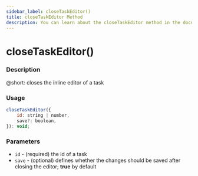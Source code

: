 ```yaml
---
sidebar_label: closeTaskEditor()
title: closeTaskEditor Method
description: You can learn about the closeTaskEditor method in the documentation of the DHTMLX JavaScript To Do List library. Browse developer guides and API reference, try out code examples and live demos, and download a free 30-day evaluation version of DHTMLX To Do List.
---
```


# closeTaskEditor()

### Description

@short: closes the inline editor of a task

### Usage

~~~js
closeTaskEditor({
    id: string | number,
    save?: boolean,
}): void;
~~~

### Parameters

- `id` - (required) the id of a task
- `save` - (optional) defines whether the changes should be saved after closing the editor; **true** by default